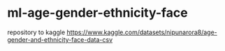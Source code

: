 # ml-age-gender-ethnicity-face
repository to kaggle https://www.kaggle.com/datasets/nipunarora8/age-gender-and-ethnicity-face-data-csv
